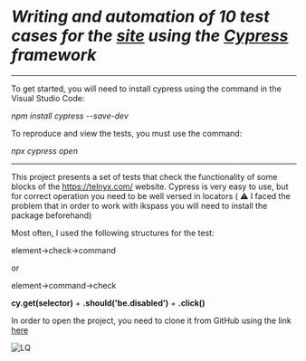 # ***Writing and automation of 10 test cases for the [site](https://telnyx.com/) using the [Cypress](https://www.cypress.io/) framework***
_____
To get started, you will need to install cypress using the command in the Visual Studio Code:

*npm install cypress --save-dev*

To reproduce and view the tests, you must use the command:

*npx cypress open*
_____
This project presents a set of tests that check the functionality of some blocks of the https://telnyx.com/ website.
Cypress is very easy to use, but for correct operation you need to be well versed in locators ( :warning: I faced the problem that in order to work with ikspass you will need to install the package beforehand)

Most often, I used the following structures for the test:

element->check->command 

or 

element->command->check 



**cy.get(selector)** + **.should('be.disabled')** + **.click()**

In order to open the project, you need to clone it from GitHub using the link [here](https://github.com/vitaliyy-turovskiyy/TelnyxCypress.git)


![LQ](https://encrypted-tbn0.gstatic.com/images?q=tbn:ANd9GcTE_O-uZzS8KUkUpmitdhiCVnDeYDj4vtCliw&usqp=CAU)